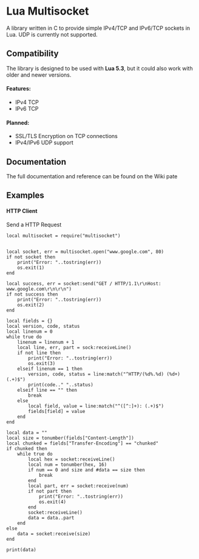 
# Lua Multisocket
A library written in C to provide simple IPv4/TCP and IPv6/TCP sockets in Lua.
UDP is currently not supported.

## Compatibility
The library is designed to be used with **Lua 5.3**, 
but it could also work with older and newer versions.

#### Features:
* IPv4 TCP
* IPv6 TCP

#### Planned:
* SSL/TLS Encryption on TCP connections
* IPv4/IPv6 UDP support

## Documentation
The full documentation and reference can be found on the Wiki pate

## Examples
#### HTTP Client
Send a HTTP Request
```
local multisocket = require("multisocket")


local socket, err = multisocket.open("www.google.com", 80)
if not socket then
    print("Error: "..tostring(err))
    os.exit(1)
end

local success, err = socket:send("GET / HTTP/1.1\r\nHost: www.google.com\r\n\r\n")
if not success then
    print("Error: "..tostring(err))
    os.exit(2)
end

local fields = {}
local version, code, status
local linenum = 0
while true do
    linenum = linenum + 1
    local line, err, part = sock:receiveLine()
    if not line then
        print("Error: "..tostring(err))
        os.exit(3)
    elseif linenum == 1 then
        version, code, status = line:match("^HTTP/(%d%.%d) (%d+) (.+)$")
        print(code.." "..status)
    elseif line == "" then
        break
    else
        local field, value = line:match("^([^:]+): (.+)$")
        fields[field] = value
    end
end

local data = ""
local size = tonumber(fields["Content-Length"])
local chunked = fields["Transfer-Encoding"] == "chunked"
if chunked then
    while true do
        local hex = socket:receiveLine()
        local num = tonumber(hex, 16)
        if num == 0 and size and #data == size then
            break
        end
        local part, err = socket:receive(num)
        if not part then
            print("Error: "..tostring(err))
            os.exit(4)
        end
        socket:receiveLine()
        data = data..part
    end
else
    data = socket:receive(size)
end

print(data)


```

